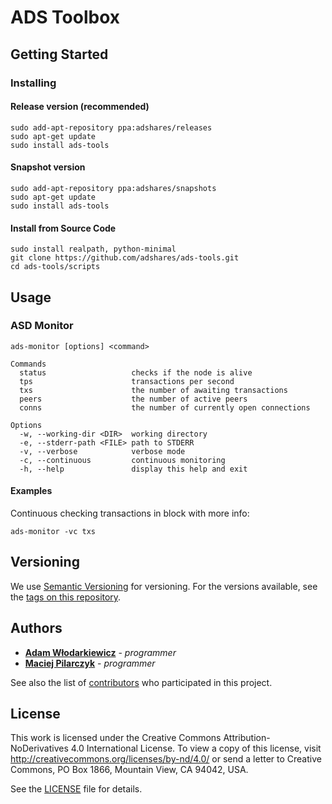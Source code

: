 # ADS Toolbox

## Getting Started

### Installing

#### Release version (recommended)

```
sudo add-apt-repository ppa:adshares/releases
sudo apt-get update
sudo install ads-tools
```

#### Snapshot version

```
sudo add-apt-repository ppa:adshares/snapshots
sudo apt-get update
sudo install ads-tools
```

#### Install from Source Code

```
sudo install realpath, python-minimal
git clone https://github.com/adshares/ads-tools.git
cd ads-tools/scripts
```

## Usage

### ASD Monitor

```
ads-monitor [options] <command>

Commands
  status                   checks if the node is alive
  tps                      transactions per second
  txs                      the number of awaiting transactions
  peers                    the number of active peers
  conns                    the number of currently open connections

Options
  -w, --working-dir <DIR>  working directory
  -e, --stderr-path <FILE> path to STDERR
  -v, --verbose            verbose mode
  -c, --continuous         continuous monitoring
  -h, --help               display this help and exit
```

#### Examples

Continuous checking transactions in block with more info:

```
ads-monitor -vc txs
```

## Versioning

We use [Semantic Versioning](https://semver.org/spec/v2.0.0.html) for versioning. For the versions available, see the 
[tags on this repository](https://github.com/adshares/ads-tools/tags).

## Authors

* **[Adam Włodarkiewicz](https://github.com/awlodarkiewicz)** - _programmer_
* **[Maciej Pilarczyk](https://github.com/m-pilarczyk)** - _programmer_

See also the list of [contributors](https://github.com/adshares/ads-tools/graphs/contributors) who participated in this 
project.

## License

This work is licensed under the Creative Commons Attribution-NoDerivatives 4.0 International License. To view a copy of 
this license, visit http://creativecommons.org/licenses/by-nd/4.0/ or send a letter to Creative Commons, PO Box 1866, 
Mountain View, CA 94042, USA.
 
See the [LICENSE](LICENSE.txt) file for details.